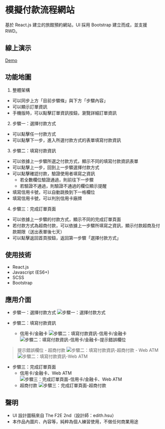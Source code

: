 # 模擬付款流程網站
基於 React.js 建立的旅館預約網站，UI 採用 Bootstrap 建立而成，並支援 RWD。

## 線上演示
[Demo](https://ycjoyce.github.io/payment/)

## 功能地圖
1. 整體架構
- 可以同步上方「目前步驟條」與下方「步驟內容」
- 可以顯示訂單資訊
- 手機版時，可以點擊訂單資訊按鈕，瀏覽詳細訂單資訊

2. 步驟一：選擇付款方式
- 可以點擊任一付款方式
- 可以點擊下一步，進入所選付款方式的表單填寫付款資訊

3. 步驟二：填寫付款資訊
- 可以依據上一步驟所選之付款方式，顯示不同的填寫付款資訊表單
- 可以點擊上一步，回到上一步驟選擇付款方式
- 可以點擊確認付款，驗證使用者填寫之資訊
    - 若全數欄位驗證通過，則前往下一步驟
    - 若驗證不通過，則驗證不通過的欄位顯示提醒
- 填寫信用卡號，可以自動跳換到下一格欄位
- 填寫信用卡號，可以判別信用卡廠牌

4. 步驟三：完成訂單頁面
- 可以依據上一步驟的付款方式，顯示不同的完成訂單頁面
- 若付款方式為超商付款，可以依據上一步驟所填寫之資訊，顯示付款超商及付款期限（送出表單後七天）
- 可以點擊返回首頁按鈕，返回第一步驟「選擇付款方式」

## 使用技術
- React.js
- Javascript (ES6+)
- SCSS
- Bootstrap

## 應用介面
- 步驟一：選擇付款方式
![步驟一：選擇付款方式](https://i.imgur.com/z9uWkdL.png)

- 步驟二：填寫付款資訊
    - 信用卡/金融卡
![步驟二：填寫付款資訊-信用卡/金融卡](https://i.imgur.com/5g4JhRx.png)
![步驟二：填寫付款資訊-信用卡/金融卡-提示錯誤欄位](https://i.imgur.com/DkZfglL.png)
> 提示錯誤欄位 
    - 超商付款
![步驟二：填寫付款資訊-超商付款](https://i.imgur.com/PuO5kr3.png)
    - Web ATM
![步驟二：填寫付款資訊-Web ATM](https://i.imgur.com/7NNf04P.png)

- 步驟三：完成訂單頁面
    - 信用卡/金融卡、Web ATM
![步驟三：完成訂單頁面-信用卡/金融卡、Web ATM](https://i.imgur.com/cbGBTLm.png)
    - 超商付款
![步驟三：完成訂單頁面-超商付款](https://i.imgur.com/u4JCT2k.png)

## 聲明
- UI 設計圖稿來自 The F2E 2nd（設計師：edith.hsu）
- 本作品內圖片、內容等，純粹為個人練習使用，不做任何商業用途
